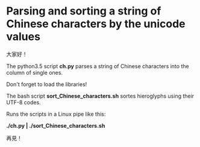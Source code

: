# Parsing and sorting a string of Chinese characters by the unicode values
大家好！

The python3.5 script **ch.py** parses a string of Chinese characters into the column of single ones.

Don't forget to load the libraries!

The bash script **sort_Chinese_characters.sh** sortes hieroglyphs using their UTF-8 codes.

Runs the scripts in a Linux pipe like this:

**./ch.py | ./sort_Chinese_characters.sh**

再見！
